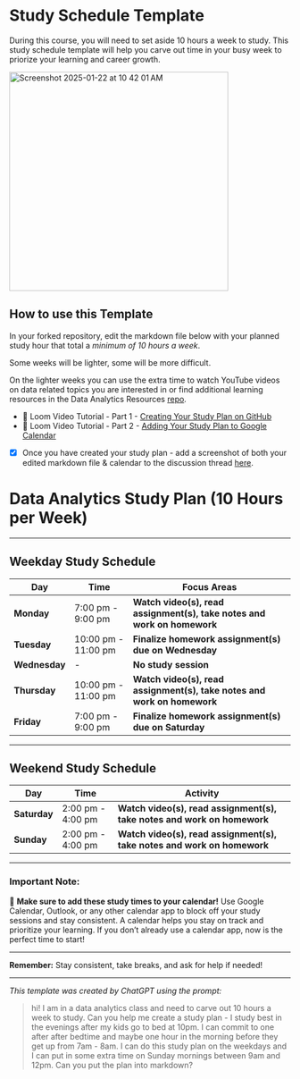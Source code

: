 # Study Schedule Template

During this course, you will need to set aside 10 hours a week to study. This study schedule template will help you carve out time in your busy week to priorize your learning and career growth. 

 <img width="392" alt="Screenshot 2025-01-22 at 10 42 01 AM" src="https://github.com/user-attachments/assets/685d09f5-6b36-49c0-8efb-362868bd9e8c" />

## How to use this Template 

In your forked repository, edit the markdown file below with your planned study hour that total a _minimum of 10 hours a week_. 

Some weeks will be lighter, some will be more difficult. 

On the lighter weeks you can use the extra time to watch YouTube videos on data related topics you are interested in or find additional learning resources in the Data Analytics Resources [repo](https://github.com/Tech-Moms/data-analytics-course). 

- 🎥 Loom Video Tutorial - Part 1 - [Creating Your Study Plan on GitHub](https://www.loom.com/share/ec7e9100a2e54b4d87c549a4f9b3349f?sid=9b172357-3c3e-453d-aedb-15b2b6949592)
- 📆 Loom Video Tutorial - Part 2 - [Adding Your Study Plan to Google Calendar ](https://www.loom.com/share/bc837e544ad94b7dbd96b3543e5bf68b?sid=39090e44-278b-45d9-9ed9-1420f4686654)

- [x] Once you have created your study plan - add a screenshot of both your edited markdown file & calendar to the discussion thread [here](https://github.com/Tech-Moms/data-analytics-winter-2025/discussions/22). 

# Data Analytics Study Plan (10 Hours per Week)

---

## Weekday Study Schedule

| **Day**       | **Time**        | **Focus Areas**                       |
|---------------|-----------------|-------------------------------------|
| **Monday**    | 7:00 pm - 9:00 pm |**Watch video(s), read assignment(s), take notes and work on homework**                                     |
| **Tuesday**   | 10:00 pm - 11:00 pm |**Finalize homework assignment(s) due on Wednesday**                                     |
| **Wednesday** | -               | **No study session**               |
| **Thursday**  | 10:00 pm - 11:00 pm |**Watch video(s), read assignment(s), take notes and work on homework**                                     |
| **Friday**    | 7:00 pm - 9:00 pm |**Finalize homework assignment(s) due on Saturday**                                         |

---

## Weekend Study Schedule

| **Day**       | **Time**        | **Activity**                       |
|---------------|-----------------|-------------------------------------|
| **Saturday**  | 2:00 pm - 4:00 pm |**Watch video(s), read assignment(s), take notes and work on homework**                                   |
| **Sunday**    | 2:00 pm - 4:00 pm |**Watch video(s), read assignment(s), take notes and work on homework**                                    |

---

### Important Note:
📅 **Make sure to add these study times to your calendar!** Use Google Calendar, Outlook, or any other calendar app to block off your study sessions and stay consistent. A calendar helps you stay on track and prioritize your learning. If you don’t already use a calendar app, now is the perfect time to start!

------

**Remember:** Stay consistent, take breaks, and ask for help if needed!

___

_This template was created by ChatGPT using the prompt:_

  > hi! I am in a data analytics class and need to carve out 10 hours a week to study. Can you help me create a study plan - I study best in the evenings after my kids go to bed at 10pm. I can commit to one after after bedtime and maybe one hour in the morning before they get up from 7am - 8am. I can do this study plan on the weekdays and I can put in some extra time on Sunday mornings between 9am and 12pm. Can you put the plan into markdown? 

